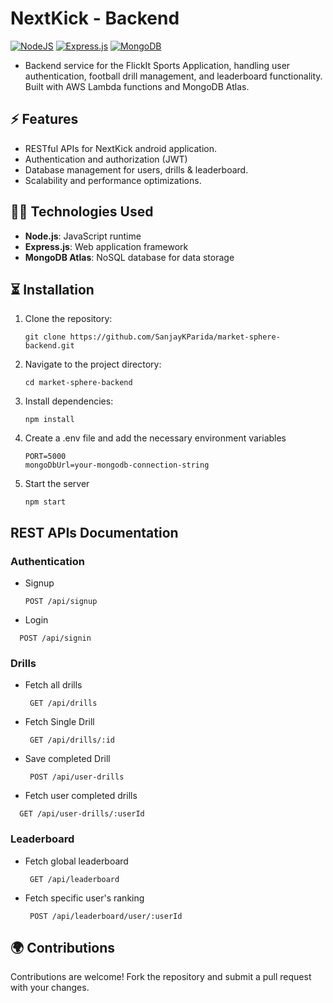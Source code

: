 # NextKick - Backend
[![NodeJS](https://img.shields.io/badge/Node.js-6DA55F?logo=node.js&logoColor=white)](#)
[![Express.js](https://img.shields.io/badge/Express.js-%23404d59.svg?logo=express&logoColor=%2361DAFB)](#)
[![MongoDB](https://img.shields.io/badge/MongoDB-%234ea94b.svg?logo=mongodb&logoColor=white)](#)

- Backend service for the FlickIt Sports Application, handling user authentication, football drill management, and leaderboard functionality. Built with AWS Lambda functions and MongoDB Atlas.

## ⚡️ Features
- RESTful APIs for NextKick android application.
- Authentication and authorization (JWT)
- Database management for users, drills & leaderboard.
- Scalability and performance optimizations.

## 👩‍💻 Technologies Used
- **Node.js**: JavaScript runtime
- **Express.js**: Web application framework
- **MongoDB Atlas**: NoSQL database for data storage
  
## ⏳ Installation
1. Clone the repository:
   ```
   git clone https://github.com/SanjayKParida/market-sphere-backend.git
   ```
2. Navigate to the project directory:
   ```
   cd market-sphere-backend
   ```
3. Install dependencies:
   ```
   npm install
   ```

5. Create a .env file and add the necessary environment variables
   ```
   PORT=5000
   mongoDbUrl=your-mongodb-connection-string
   ```
   
6. Start the server
   ```
   npm start
   ```

## REST APIs Documentation
### Authentication
- Signup
   ```
   POST /api/signup
  ```
- Login
 ```
   POST /api/signin
  ```

### Drills
- Fetch all drills
  ```
   GET /api/drills
   ```
- Fetch Single Drill
  ```
   GET /api/drills/:id
   ```
- Save completed Drill
  ```
   POST /api/user-drills
   ```
- Fetch user completed drills
 ```
   GET /api/user-drills/:userId
   ```

### Leaderboard
- Fetch global leaderboard
  ```
   GET /api/leaderboard
   ```
- Fetch specific user's ranking
  ```
   POST /api/leaderboard/user/:userId
   ```
  
## 🌍 Contributions

Contributions are welcome! Fork the repository and submit a pull request with your changes.

  
